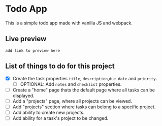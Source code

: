 # Todo App 

This is a simple todo app made with vanilla JS and webpack. 

## Live preview

`add link to preview here`

## List of things to do for this project
- [x] Create the task properties  `title`, `description`,`due date` and `priority`. 
  - [ ] OPTIONAL: Add `notes` and `checklist` properties. 
- [ ] Create a "home" page thats the default page where all tasks can be displayed. 
- [ ] Add a "projects" page, where all projects can be viewed. 
- [ ] Add "projects" section where tasks can belong to a specific project. 
- [ ] Add ability to create new projects.
- [ ] Add ability for a task's project to be changed. 
